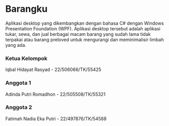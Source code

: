 # Barangku

Aplikasi desktop yang dikembangkan dengan bahasa C# dengan Windows Presentation Foundation (WPF). Aplikasi desktop tersebut adalah aplikasi tukar, sewa, dan jual berbagai macam barang yang sudah lama tidak terpakai atau barang preloved untuk mengurangi dan meminimalisir limbah yang ada.

### Ketua Kelompok
Iqbal Hidayat Rasyad - 22/506066/TK/55425

### Anggota 1
Adinda Putri Romadhon - 22/505508/TK/55321

### Anggota 2
Fatimah Nadia Eka Putri - 22/497876/TK/54588

